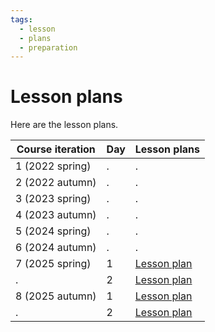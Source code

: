 ```yaml
---
tags:
  - lesson
  - plans
  - preparation
---
```


# Lesson plans

Here are the lesson plans.

Course iteration|Day|Lesson plans
----------------|---|------------
1  (2022 spring)|.  |.
2  (2022 autumn)|.  |.
3  (2023 spring)|.  |.
4  (2023 autumn)|.  |.
5  (2024 spring)|.  |.
6  (2024 autumn)|.  |.
7  (2025 spring)|1  |[Lesson plan](https://uppmax.github.io/naiss_intro_python/lesson_plans/20250424/)
.               |2  |[Lesson plan](20250425/README.md)
8  (2025 autumn)|1  |[Lesson plan](https://uppmax.github.io/naiss_intro_python/lesson_plans/20251127/)
.               |2  |[Lesson plan](20251128/README.md)


